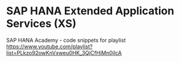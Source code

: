 SAP HANA Extended Application Services (XS)
===========================================

SAP HANA Academy - code snippets for playlist https://www.youtube.com/playlist?list=PLkzo92owKnVxweu0HK_3QjCfHiMn0jIcA

